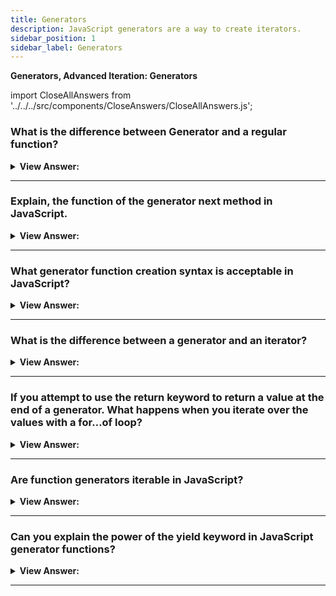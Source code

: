 ```yaml
---
title: Generators
description: JavaScript generators are a way to create iterators.
sidebar_position: 1
sidebar_label: Generators
---
```


**Generators, Advanced Iteration: Generators**

import CloseAllAnswers from '../../../src/components/CloseAnswers/CloseAllAnswers.js';

<CloseAllAnswers />

### What is the difference between Generator and a regular function?

<details>
  <summary><strong>View Answer:</strong></summary>
  <div>
  <div><strong>Interview Response:</strong> Regular functions return only one, single value (or nothing). Generators can return (“yield”) multiple values, one after another, on-demand.</div><br />
  <div><strong>Technical Response:</strong> Regular functions return only one, single value (or nothing). Generators can return (“yield”) multiple values, one after another, on-demand. They work great with iterables, allowing to create data streams with ease. To create a generator, we need a special syntax construct: (function*), so-called “generator function”. Generator functions behave differently from regular ones. When such function is called, it does not run its code. Instead, it returns a special object, called “generator object”, to manage the execution.
  </div><br />
  <div><strong className="codeExample">Code Example:</strong><br /><br />

  <div></div>

```js
// Full Implementation
function* generateSequence() {
  yield 1;
  yield 2;
  yield 3;
}

// "generator function" creates "generator object"
let generator = generateSequence();
console.log(generator); // creates: [object Generator]
```

  </div>
  </div>
</details>

---

### Explain, the function of the generator next method in JavaScript.

<details>
  <summary><strong>View Answer:</strong></summary>
  <div>
  <div><strong>Interview Response:</strong> The next() method returns an object with two properties done and value. The done property will return false if a value exists, otherwise true if the value returns undefined.
</div><br />
  <div><strong className="codeExample">Code Example:</strong><br /><br />

<strong>Syntax: </strong> generator.next(value);<br /><br />

  <div></div>

```js
function* gen() {
  yield 1;
  yield 2;
  yield 3;
}

const g = gen(); // "Generator { }"
g.next(); // "Object { value: 1, done: false }"
g.next(); // "Object { value: 2, done: false }"
g.next(); // "Object { value: 3, done: false }"
g.next(); // "Object { value: undefined, done: true }"
```

  </div>
  </div>
</details>

---

### What generator function creation syntax is acceptable in JavaScript?

<details>
  <summary><strong>View Answer:</strong></summary>
  <div>
  <div><strong>Interview Response:</strong> There are two syntaxes that are used to create generators including the pre (function* f(…)) and post ( function *f(…) ) function generator implementations. Both syntaxes are correct, but usually the first syntax is preferred, as the star (*) denotes that it’s a generator function, it describes the kind, not the name, so it should stick with the function keyword.
</div><br />
  <div><strong className="codeExample">Code Example:</strong><br /><br />

  <div></div>

```js
// Pre-generator function
function* gen() {
  yield 1;
  yield 2;
  yield 3;
}

// Post-generator function
// function *gen() {
//   yield 1;
//   yield 2;
//   yield 3;
// }
```

  </div>
  </div>
</details>

---

### What is the difference between a generator and an iterator?

<details>
  <summary><strong>View Answer:</strong></summary>
  <div>
  <div><strong>Interview Response:</strong> While custom iterators are a useful tool, their creation requires careful programming due to the need to explicitly maintain their internal state. Generator functions provide a powerful alternative, they allow you to define an iterative algorithm by writing a single function whose execution is not continuous. Generator functions are written using the function* syntax.
</div><br />
  <div><strong className="codeExample">Code Example:</strong><br /><br />

  <div></div>

```js
// Iterator
function makeRangeIterator(start = 0, end = Infinity, step = 1) {
  let nextIndex = start;
  let iterationCount = 0;

  const rangeIterator = {
    next: function () {
      let result;
      if (nextIndex < end) {
        result = { value: nextIndex, done: false };
        nextIndex += step;
        iterationCount++;
        return result;
      }
      return { value: iterationCount, done: true };
    },
  };
  return rangeIterator;
}

const it = makeRangeIterator(1, 10, 2);

let result = it.next();
while (!result.done) {
  console.log(result.value); // 1 3 5 7 9
  result = it.next();
}

console.log('Iterated over sequence of size: ', result.value);
// [5 numbers returned, that took interval in between: 0 to 10]

////////// GENERATOR EXAMPLE ////////////////

function* makeRangeIterator(start = 0, end = 100, step = 1) {
  let iterationCount = 0;
  for (let i = start; i < end; i += step) {
    iterationCount++;
    yield i;
  }
  return iterationCount;
}

let generator = makeRangeIterator(1, 10, 2);

for (let num of generator) {
  console.log(num); // 1 3 5 7 9
}
```

  </div>
  </div>
</details>

---

### If you attempt to use the return keyword to return a value at the end of a generator. What happens when you iterate over the values with a for…of loop?

<details>
  <summary><strong>View Answer:</strong></summary>
  <div>
  <div><strong>Interview Response:</strong> Since the generator has the done property with a value of false for each value excluding the last value of done equaling true. When you attempt to return a value instead of yielding one. The last value will not be returned because done is set to true. It’s because for..of iteration ignores the last value, when done: true.
</div><br />
  <div><strong className="codeExample">Code Example:</strong><br /><br />

  <div></div>

```js
function* generateSequence() {
  yield 1;
  yield 2;
  return 3; // { value: 3, done: true} does not yield
}

let generator = generateSequence();

for (let value of generator) {
  alert(value); // 1, then 2, no 3
}
```

  </div>
  </div>
</details>

---

### Are function generators iterable in JavaScript?

<details>
  <summary><strong>View Answer:</strong></summary>
  <div>
  <div><strong>Interview Response:</strong> Yes, when called, generator functions do not initially execute their code. Instead, they return a special type of iterator, called a Generator. The function can be called as many times as desired and returns a new Generator each time. Each Generator may only be iterated once.
</div><br />
  <div><strong className="codeExample">Code Example:</strong><br /><br />

  <div></div>

```js
function* makeIterator() {
  yield 1;
  yield 2;
}

const it = makeIterator();

for (const itItem of it) {
  console.log(itItem);
}

console.log(it[Symbol.iterator]() === it); // true;
// This example show us generator(iterator) is iterable object,
// which has the @@iterator method return the it (itself),
// and consequently, the it object can iterate only _once_.

// If we change it's @@iterator method to a function/generator
// which returns a new iterator/generator object, (it)
// can iterate many times

it[Symbol.iterator] = function* () {
  yield 2;
  yield 1;
};
```

  </div>
  </div>
</details>

---

### Can you explain the power of the yield keyword in JavaScript generator functions?

<details>
  <summary><strong>View Answer:</strong></summary>
  <div>
  <div><strong>Interview Response:</strong> Generators are both powerful and flexible because yield is multi-functional. It not only returns the result outward, but can pass a value inside the generator when we call generator.next(arg) with an argument. That argument becomes the result of yield.
</div><br />
  <div><strong className="codeExample">Code Example:</strong><br /><br />

  <div></div>

```js
function* gen() {
  // Pass a question to the outer code and wait for an answer
  let result = yield '2 + 2 = ?'; // (*)

  alert(result);
}

let generator = gen();

let question = generator.next().value; // <-- yield returns the value

generator.next(4); // --> pass the result into the generator
```

  </div>
  </div>
</details>

---
